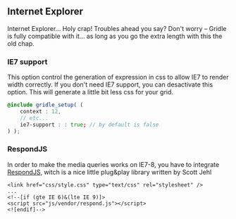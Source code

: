 Internet Explorer
--------------------

Internet Explorer... Holy crap! Troubles ahead you say? Don't worry – Gridle is fully compatible with it... as long as you go the extra length with this the old chap.


### IE7 support

This option control the generation of expression in css to allow IE7 to render width correctly. If you don't need IE7 support, you can desactivate this option. This will generate a little bit less css for your grid.

```scss
@include gridle_setup( (
	context : 12,
	// etc...
	ie7-support : : true; // by default is false
) );	
```


### RespondJS

In order to make the media queries works on IE7-8, you have to integrate <a href="https://github.com/scottjehl/Respond" title="Respond JS" target="_blank">RespondJS</a>, witch is a nice little plug&play library written by Scott Jehl

```markup
<link href="css/style.css" type="text/css" rel="stylesheet" />
...
<!--[if (gte IE 6)&(lte IE 9)]>
<script src="js/vendor/respond.js"></script>
<![endif]-->
```